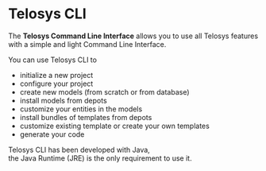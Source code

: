 # Telosys CLI

The **Telosys Command Line Interface** allows you to use all Telosys features with a simple and light Command Line Interface.

You can use Telosys CLI to

* initialize a new project
* configure your project&#x20;
* create new models (from scratch or from database)
* install models from depots
* customize your entities in the models&#x20;
* install bundles of templates from depots
* customize existing template or create your own templates
* generate your code&#x20;

Telosys CLI has been developed with Java, \
the Java Runtime (JRE) is the only requirement to use it.
